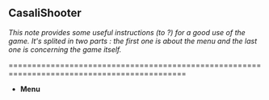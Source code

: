 ## CasaliShooter

*This note provides some useful instructions (to ?) for a good use of the game.*
*It's splited in two parts : the first one is about the menu and the last one is concerning the game itself.*


============================================================================================

* **Menu**
